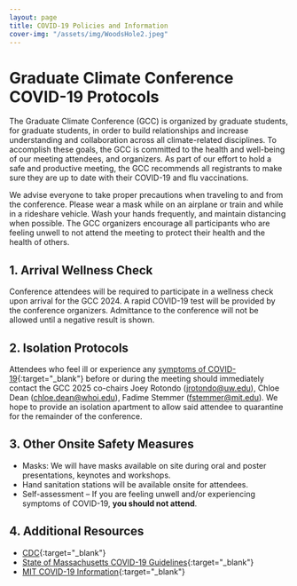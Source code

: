 ```yaml
---
layout: page
title: COVID-19 Policies and Information
cover-img: "/assets/img/WoodsHole2.jpeg"
---
```


# Graduate Climate Conference COVID-19 Protocols

The Graduate Climate Conference (GCC) is organized by graduate students, for graduate students, in order to build relationships and increase understanding and collaboration across all climate-related disciplines. To accomplish these goals, the GCC is committed to the health and well-being of our meeting attendees, and organizers. As part of our effort to hold a safe and productive meeting, the GCC recommends all registrants to make sure they are up to date with their COVID-19 and flu vaccinations. 

We advise everyone to take proper precautions when traveling to and from the conference. Please wear a mask while on an airplane or train and while in a rideshare vehicle. Wash your hands frequently, and maintain distancing when possible. The GCC organizers encourage all participants who are feeling unwell to not attend the meeting to protect their health and the health of others.


## 1.  Arrival Wellness Check

Conference attendees will be required to participate in a wellness check upon arrival for the GCC 2024. A rapid COVID-19 test will be provided by the conference organizers. Admittance to the conference will not be allowed until a negative result is shown.

## 2. Isolation Protocols

Attendees who feel ill or experience any [symptoms of COVID-19](https://www.cdc.gov/coronavirus/2019-ncov/symptoms-testing/symptoms.html){:target="_blank"} before or during the meeting should immediately contact the GCC 2025 co-chairs Joey Rotondo (jrotondo@uw.edu), Chloe Dean (chloe.dean@whoi.edu), Fadime Stemmer (fstemmer@mit.edu). We hope to provide an isolation apartment to allow said attendee to quarantine for the remainder of the conference.

## 3. Other Onsite Safety Measures

- Masks: We will have masks available on site during oral and poster presentations, keynotes and workshops. 
- Hand sanitation stations will be available onsite for attendees.
- Self-assessment – If you are feeling unwell and/or experiencing symptoms of COVID-19, **you should not attend**.

## 4. Additional Resources
- [CDC](https://www.cdc.gov/coronavirus/2019-nCoV/index.html){:target="_blank"}
- [State of Massachusetts COVID-19 Guidelines](https://www.mass.gov/covid-19-updates-and-information){:target="_blank"}
- [MIT COVID-19 Information](https://now.mit.edu/){:target="_blank"}

